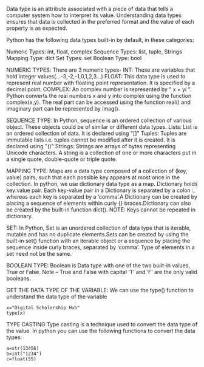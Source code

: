 
Data type is an attribute associated with a piece of data that tells a computer system how to interpret its value. Understanding data types ensures that data is collected in the preferred format and the value of each property is as expected.

Python has the following data types built-in by default, in these categories:


Numeric Types:	int, float, complex
Sequence Types:	list, tuple, Strings
Mapping Type:	dict
Set Types:	set
Boolean Type:	bool

NUMERIC TYPES:
There are 3 numeric types-
INT: These are variables that hold integer values(...-3,-2,-1,0,1,2,3...)
FLOAT: This data type is used to represent real number with floating point representation. It is specified by a decimal point. 
COMPLEX: An complex number is represented by “ x + yi “. Python converts the real numbers x and y into complex using the function complex(x,y). The real part can be accessed using the function real() and imaginary part can be represented by imag().

SEQUENCE TYPE:
In Python, sequence is an ordered collection of various object. These objects could be of similar or different data types. 
Lists:
List is an ordered collection of data. It is declared using "[]"
Tuples:
Tuples are immutable lists i.e. tuples cannot be modified after it is created. It is declared using "()"
Strings:
Strings are arrays of bytes representing Unicode characters. A string is a collection of one or more characters put in a single quote, double-quote or triple quote.

MAPPING TYPE:
Maps are a data type composed of a collection of (key, value) pairs, such that each possible key appears at most once in the collection. In python, we use dictionary data type as a map. Dictionary holds key:value pair. Each key-value pair in a Dictionary is separated by a colon :, whereas each key is separated by a ‘comma’.A Dictionary can be created by placing a sequence of elements within curly {} braces.Dictionary can also be created by the built-in function dict().
NOTE: Keys cannot be repeated in dictionary.

SET:
In Python, Set is an unordered collection of data type that is iterable, mutable and has no duplicate elements.Sets can be created by using the built-in set() function with an iterable object or a sequence by placing the sequence inside curly braces, separated by ‘comma’. Type of elements in a set need not be the same.

BOOLEAN TYPE:
Boolean is Data type with one of the two built-in values, True or False.
Note – True and False with capital ‘T’ and ‘F’ are the only valid booleans.












GET THE DATA TYPE OF THE VARIABLE:
We can use the type() function to understand the data type of the variable
~~~
x="Digital Scholorship Hub"
type(x)
~~~
TYPE CASTING
Type casting is a technique used to convert the data type of the value. In python you can use the following functions to convert the data types:
~~~
a=str(13456)
b=int("1234")
c=float(55)
~~~

